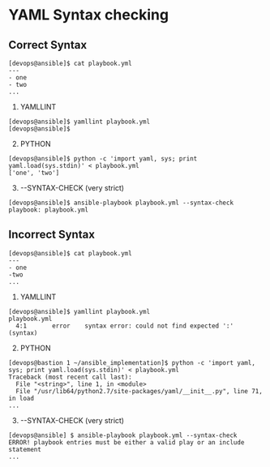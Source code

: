 # YAML Syntax checking

## Correct Syntax ##

```
[devops@ansible]$ cat playbook.yml
---
- one
- two
...
```

1. YAMLLINT

```
[devops@ansible]$ yamllint playbook.yml
[devops@ansible]$
```

2. PYTHON
```
[devops@ansible]$ python -c 'import yaml, sys; print yaml.load(sys.stdin)' < playbook.yml
['one', 'two']
```

3. --SYNTAX-CHECK (very strict)
```
[devops@ansible]$ ansible-playbook playbook.yml --syntax-check
playbook: playbook.yml
```


## Incorrect Syntax ##

```
[devops@ansible]$ cat playbook.yml
---
- one
-two
...
```

1. YAMLLINT
```
[devops@ansible]$ yamllint playbook.yml
playbook.yml
  4:1       error    syntax error: could not find expected ':' (syntax)
```

2. PYTHON
```
[devops@bastion 1 ~/ansible_implementation]$ python -c 'import yaml, sys; print yaml.load(sys.stdin)' < playbook.yml
Traceback (most recent call last):
  File "<string>", line 1, in <module>
  File "/usr/lib64/python2.7/site-packages/yaml/__init__.py", line 71, in load
...
```

3. --SYNTAX-CHECK (very strict)
```
[devops@ansible] $ ansible-playbook playbook.yml --syntax-check
ERROR! playbook entries must be either a valid play or an include statement
...
```
